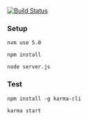 [![Build Status](https://travis-ci.org/yoyosan/scotch-angular-testing.svg?branch=master)](https://travis-ci.org/yoyosan/scotch-angular-testing)

### Setup

`nvm use 5.0`

`npm install`

`node server.js`

### Test

`npm install -g karma-cli`

`karma start`